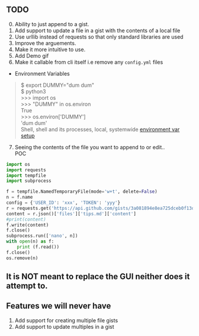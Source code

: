 ## TODO
0. Ability to just append to a gist.
1. Add support to update a file in a gist with the contents of a local file
2. Use urllib instead of requests so that only standard libraries are used
3. Improve the arguements.
4. Make it more intuitive to use.
5. Add Demo gif
6. Make it callable from cli itself i.e remove any `config.yml` files
 - Environment Variables
  >$ export DUMMY="dum dum" <br> $ python3 <br> >>> import os <br> >>> "DUMMY" in os.environ <br> True <br> >>> os.environ['DUMMY'] <br> 'dum dum'<br>
  Shell, shell and its processes, local, systemwide [environment var setup](https://askubuntu.com/questions/58814/how-do-i-add-environment-variables)
7. Seeing the contents of the file you want to append to or edit..  
POC   
```python
import os
import requests
import tempfile
import subprocess

f = tempfile.NamedTemporaryFile(mode='w+t', delete=False)
n = f.name
config = {'USER_ID': 'xxx', 'TOKEN': 'yyy'}
r = requests.get('https://api.github.com/gists/3a081894e8ea725dceb0f13db5a1f0c9')
content = r.json()['files']['tips.md']['content']
#print(content)
f.write(content)
f.close()
subprocess.run(['nano', n])
with open(n) as f:
    print (f.read())
f.close()
os.remove(n)
```
## It is NOT meant to replace the GUI neither does it attempt to.

## Features we will never have
1. Add support for creating multiple file gists
2. Add support to update multiples in a gist
